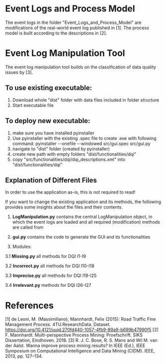 # Event Logs and Process Model

The event logs in the folder "Event_Logs_and_Process_Model" are modifications of the real-world event log published in [1]. The process model is built according to the descriptions in [2]. 


# Event Log Manipulation Tool

The event log manipulation tool builds on the classification of data quality issues by [3]. 

## To use existing executable:
1. Download whole "dist" folder with data files included in folder structure
2. Start executable file

## To deploy new executable:
1. make sure you have installed pyinstaller
2. Use pyinstaller with the existing .spec file to create .exe with following command:
pyinstaller --onefile --windowed src/gui.spec src/gui.py
3. navigate to "dist" folder (created by pyinstaller)
4. create new path with empty folders "dist/functionalities/dqi"
5. copy "src/functionalities/dqi/dqi_descriptions.xml" into "dist/functionalities/dqi"

## Explanation of Different Files

In order to use the application as-is, this is not required to read!

If you want to change the existing application and its methods, the following provides some insights about the files and their contents.

1. __LogManipulation.py__
contains the central LogManipulation object, in which the event logs are loaded and all required (modification) methods are called from

2. __gui.py__
contains the code to generate the GUI and its functionalities

3. Modules:

3.1 __Missing.py__
all methods for DQI I1-I9

3.2 __Incorrect.py__
all methods for DQI I10-I18

3.3 __Imprecise.py__
all methods for DQI I19-I25

3.4 __Irrelevant.py__
methods for DQI I26-I27


# References

[1] de Leoni, M. (Massimiliano); Mannhardt, Felix (2015): Road Traffic Fine Management Process. 4TU.ResearchData. Dataset. https://doi.org/10.4121/uuid:270fd440-1057-4fb9-89a9-b699b47990f5 
[2] F. Mannhardt. Multi-perspective Process Mining: Proefschrift. SIKS Dissertation, Eindhoven. 2018.
[3] R. J. C. Bose, R. S. Mans and Wil M. van der Aalst. Wanna improve process mining results? In IEEE (Ed.), IEEE Symposium on
Computational Intelligence and Data Mining (CIDM). IEEE, 2013, pp. 127–134.
